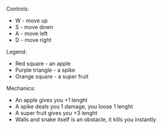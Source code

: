 Controls:
* W - move up
* S - move down
* A - move left
* D - move right

Legend:
* Red square - an apple
* Purple triangle - a spike
* Orange square - a super fruit

Mechanics:
* An apple gives you +1 lenght
* A spike deals you 1 damage, you loose 1 lenght
* A super fruit gives you +3 lenght
* Walls and snake itself is an obstacle, it kills you instantly 

